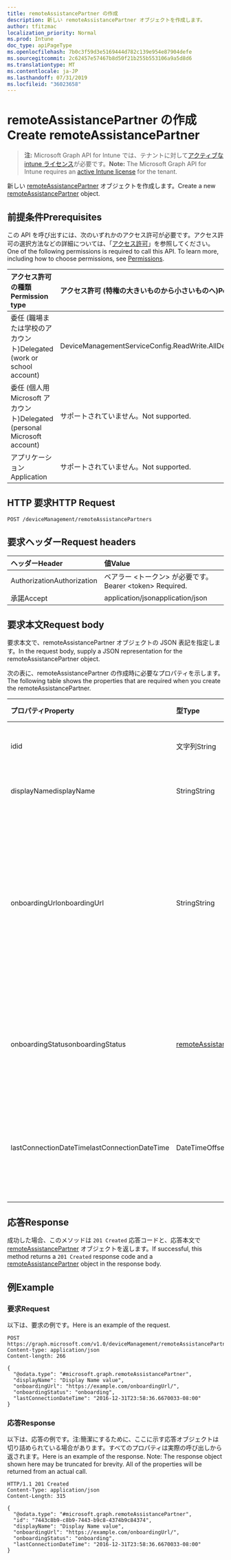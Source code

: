 ```yaml
---
title: remoteAssistancePartner の作成
description: 新しい remoteAssistancePartner オブジェクトを作成します。
author: tfitzmac
localization_priority: Normal
ms.prod: Intune
doc_type: apiPageType
ms.openlocfilehash: 7b0c3f59d3e5169444d782c139e954e87904defe
ms.sourcegitcommit: 2c62457e57467b8d50f21b255b553106a9a5d8d6
ms.translationtype: MT
ms.contentlocale: ja-JP
ms.lasthandoff: 07/31/2019
ms.locfileid: "36023658"
---
```

# <a name="create-remoteassistancepartner"></a><span data-ttu-id="31389-103">remoteAssistancePartner の作成</span><span class="sxs-lookup"><span data-stu-id="31389-103">Create remoteAssistancePartner</span></span>

> <span data-ttu-id="31389-104">**注:** Microsoft Graph API for Intune では、テナントに対して[アクティブな intune ライセンス](https://go.microsoft.com/fwlink/?linkid=839381)が必要です。</span><span class="sxs-lookup"><span data-stu-id="31389-104">**Note:** The Microsoft Graph API for Intune requires an [active Intune license](https://go.microsoft.com/fwlink/?linkid=839381) for the tenant.</span></span>

<span data-ttu-id="31389-105">新しい [remoteAssistancePartner](../resources/intune-remoteassistance-remoteassistancepartner.md) オブジェクトを作成します。</span><span class="sxs-lookup"><span data-stu-id="31389-105">Create a new [remoteAssistancePartner](../resources/intune-remoteassistance-remoteassistancepartner.md) object.</span></span>

## <a name="prerequisites"></a><span data-ttu-id="31389-106">前提条件</span><span class="sxs-lookup"><span data-stu-id="31389-106">Prerequisites</span></span>
<span data-ttu-id="31389-p101">この API を呼び出すには、次のいずれかのアクセス許可が必要です。アクセス許可の選択方法などの詳細については、「[アクセス許可](/graph/permissions-reference)」を参照してください。</span><span class="sxs-lookup"><span data-stu-id="31389-p101">One of the following permissions is required to call this API. To learn more, including how to choose permissions, see [Permissions](/graph/permissions-reference).</span></span>

|<span data-ttu-id="31389-109">アクセス許可の種類</span><span class="sxs-lookup"><span data-stu-id="31389-109">Permission type</span></span>|<span data-ttu-id="31389-110">アクセス許可 (特権の大きいものから小さいものへ)</span><span class="sxs-lookup"><span data-stu-id="31389-110">Permissions (from most to least privileged)</span></span>|
|:---|:---|
|<span data-ttu-id="31389-111">委任 (職場または学校のアカウント)</span><span class="sxs-lookup"><span data-stu-id="31389-111">Delegated (work or school account)</span></span>|<span data-ttu-id="31389-112">DeviceManagementServiceConfig.ReadWrite.All</span><span class="sxs-lookup"><span data-stu-id="31389-112">DeviceManagementServiceConfig.ReadWrite.All</span></span>|
|<span data-ttu-id="31389-113">委任 (個人用 Microsoft アカウント)</span><span class="sxs-lookup"><span data-stu-id="31389-113">Delegated (personal Microsoft account)</span></span>|<span data-ttu-id="31389-114">サポートされていません。</span><span class="sxs-lookup"><span data-stu-id="31389-114">Not supported.</span></span>|
|<span data-ttu-id="31389-115">アプリケーション</span><span class="sxs-lookup"><span data-stu-id="31389-115">Application</span></span>|<span data-ttu-id="31389-116">サポートされていません。</span><span class="sxs-lookup"><span data-stu-id="31389-116">Not supported.</span></span>|

## <a name="http-request"></a><span data-ttu-id="31389-117">HTTP 要求</span><span class="sxs-lookup"><span data-stu-id="31389-117">HTTP Request</span></span>
<!-- {
  "blockType": "ignored"
}
-->
``` http
POST /deviceManagement/remoteAssistancePartners
```

## <a name="request-headers"></a><span data-ttu-id="31389-118">要求ヘッダー</span><span class="sxs-lookup"><span data-stu-id="31389-118">Request headers</span></span>
|<span data-ttu-id="31389-119">ヘッダー</span><span class="sxs-lookup"><span data-stu-id="31389-119">Header</span></span>|<span data-ttu-id="31389-120">値</span><span class="sxs-lookup"><span data-stu-id="31389-120">Value</span></span>|
|:---|:---|
|<span data-ttu-id="31389-121">Authorization</span><span class="sxs-lookup"><span data-stu-id="31389-121">Authorization</span></span>|<span data-ttu-id="31389-122">ベアラー &lt;トークン&gt; が必要です。</span><span class="sxs-lookup"><span data-stu-id="31389-122">Bearer &lt;token&gt; Required.</span></span>|
|<span data-ttu-id="31389-123">承諾</span><span class="sxs-lookup"><span data-stu-id="31389-123">Accept</span></span>|<span data-ttu-id="31389-124">application/json</span><span class="sxs-lookup"><span data-stu-id="31389-124">application/json</span></span>|

## <a name="request-body"></a><span data-ttu-id="31389-125">要求本文</span><span class="sxs-lookup"><span data-stu-id="31389-125">Request body</span></span>
<span data-ttu-id="31389-126">要求本文で、remoteAssistancePartner オブジェクトの JSON 表記を指定します。</span><span class="sxs-lookup"><span data-stu-id="31389-126">In the request body, supply a JSON representation for the remoteAssistancePartner object.</span></span>

<span data-ttu-id="31389-127">次の表に、remoteAssistancePartner の作成時に必要なプロパティを示します。</span><span class="sxs-lookup"><span data-stu-id="31389-127">The following table shows the properties that are required when you create the remoteAssistancePartner.</span></span>

|<span data-ttu-id="31389-128">プロパティ</span><span class="sxs-lookup"><span data-stu-id="31389-128">Property</span></span>|<span data-ttu-id="31389-129">型</span><span class="sxs-lookup"><span data-stu-id="31389-129">Type</span></span>|<span data-ttu-id="31389-130">説明</span><span class="sxs-lookup"><span data-stu-id="31389-130">Description</span></span>|
|:---|:---|:---|
|<span data-ttu-id="31389-131">id</span><span class="sxs-lookup"><span data-stu-id="31389-131">id</span></span>|<span data-ttu-id="31389-132">文字列</span><span class="sxs-lookup"><span data-stu-id="31389-132">String</span></span>|<span data-ttu-id="31389-133">パートナーの一意識別子。</span><span class="sxs-lookup"><span data-stu-id="31389-133">Unique identifier of the partner.</span></span>|
|<span data-ttu-id="31389-134">displayName</span><span class="sxs-lookup"><span data-stu-id="31389-134">displayName</span></span>|<span data-ttu-id="31389-135">String</span><span class="sxs-lookup"><span data-stu-id="31389-135">String</span></span>|<span data-ttu-id="31389-136">パートナーの表示名。</span><span class="sxs-lookup"><span data-stu-id="31389-136">Display name of the partner.</span></span>|
|<span data-ttu-id="31389-137">onboardingUrl</span><span class="sxs-lookup"><span data-stu-id="31389-137">onboardingUrl</span></span>|<span data-ttu-id="31389-138">String</span><span class="sxs-lookup"><span data-stu-id="31389-138">String</span></span>|<span data-ttu-id="31389-139">パートナーのオンボーディング ポータルの URL。このポータルでは、管理者がパートナーのリモート アシスタンス サービスを構成できます。</span><span class="sxs-lookup"><span data-stu-id="31389-139">URL of the partner's onboarding portal, where an administrator can configure their Remote Assistance service.</span></span>|
|<span data-ttu-id="31389-140">onboardingStatus</span><span class="sxs-lookup"><span data-stu-id="31389-140">onboardingStatus</span></span>|[<span data-ttu-id="31389-141">remoteAssistanceOnboardingStatus</span><span class="sxs-lookup"><span data-stu-id="31389-141">remoteAssistanceOnboardingStatus</span></span>](../resources/intune-remoteassistance-remoteassistanceonboardingstatus.md)|<span data-ttu-id="31389-142">TBD.</span><span class="sxs-lookup"><span data-stu-id="31389-142">TBD.</span></span> <span data-ttu-id="31389-143">可能な値は、`notOnboarded`、`onboarding`、`onboarded` です。</span><span class="sxs-lookup"><span data-stu-id="31389-143">Possible values are: `notOnboarded`, `onboarding`, `onboarded`.</span></span>|
|<span data-ttu-id="31389-144">lastConnectionDateTime</span><span class="sxs-lookup"><span data-stu-id="31389-144">lastConnectionDateTime</span></span>|<span data-ttu-id="31389-145">DateTimeOffset</span><span class="sxs-lookup"><span data-stu-id="31389-145">DateTimeOffset</span></span>|<span data-ttu-id="31389-146">TEM パートナーによって Intune に最後に送信された要求のタイムスタンプ。</span><span class="sxs-lookup"><span data-stu-id="31389-146">Timestamp of the last request sent to Intune by the TEM partner.</span></span>|



## <a name="response"></a><span data-ttu-id="31389-147">応答</span><span class="sxs-lookup"><span data-stu-id="31389-147">Response</span></span>
<span data-ttu-id="31389-148">成功した場合、このメソッドは `201 Created` 応答コードと、応答本文で [remoteAssistancePartner](../resources/intune-remoteassistance-remoteassistancepartner.md) オブジェクトを返します。</span><span class="sxs-lookup"><span data-stu-id="31389-148">If successful, this method returns a `201 Created` response code and a [remoteAssistancePartner](../resources/intune-remoteassistance-remoteassistancepartner.md) object in the response body.</span></span>

## <a name="example"></a><span data-ttu-id="31389-149">例</span><span class="sxs-lookup"><span data-stu-id="31389-149">Example</span></span>

### <a name="request"></a><span data-ttu-id="31389-150">要求</span><span class="sxs-lookup"><span data-stu-id="31389-150">Request</span></span>
<span data-ttu-id="31389-151">以下は、要求の例です。</span><span class="sxs-lookup"><span data-stu-id="31389-151">Here is an example of the request.</span></span>
``` http
POST https://graph.microsoft.com/v1.0/deviceManagement/remoteAssistancePartners
Content-type: application/json
Content-length: 266

{
  "@odata.type": "#microsoft.graph.remoteAssistancePartner",
  "displayName": "Display Name value",
  "onboardingUrl": "https://example.com/onboardingUrl/",
  "onboardingStatus": "onboarding",
  "lastConnectionDateTime": "2016-12-31T23:58:36.6670033-08:00"
}
```

### <a name="response"></a><span data-ttu-id="31389-152">応答</span><span class="sxs-lookup"><span data-stu-id="31389-152">Response</span></span>
<span data-ttu-id="31389-p103">以下は、応答の例です。注:簡潔にするために、ここに示す応答オブジェクトは切り詰められている場合があります。すべてのプロパティは実際の呼び出しから返されます。</span><span class="sxs-lookup"><span data-stu-id="31389-p103">Here is an example of the response. Note: The response object shown here may be truncated for brevity. All of the properties will be returned from an actual call.</span></span>
``` http
HTTP/1.1 201 Created
Content-Type: application/json
Content-Length: 315

{
  "@odata.type": "#microsoft.graph.remoteAssistancePartner",
  "id": "7443c8b9-c8b9-7443-b9c8-4374b9c84374",
  "displayName": "Display Name value",
  "onboardingUrl": "https://example.com/onboardingUrl/",
  "onboardingStatus": "onboarding",
  "lastConnectionDateTime": "2016-12-31T23:58:36.6670033-08:00"
}
```



